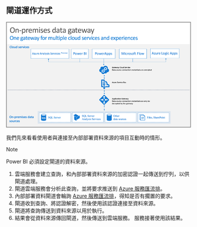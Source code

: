## <a name="how-the-gateway-works"></a>閘道運作方式
![on-prem-data-gateway-how-it-works](./media/gateway-onprem-how-it-works-include/on-prem-data-gateway-how-it-works.png)

我們先來看看使用者與連接至內部部署資料來源的項目互動時的情形。 

> [!NOTE]
> Power BI 必須設定閘道的資料來源。
> 
> 

1. 雲端服務會建立查詢，和內部部署資料來源的加密認證一起傳送到佇列，以供閘道處理。
2. 閘道雲端服務會分析此查詢，並將要求推送到 [Azure 服務匯流排](https://azure.microsoft.com/documentation/services/service-bus/)。
3. 內部部署資料閘道會輪詢 [Azure 服務匯流排](https://azure.microsoft.com/documentation/services/service-bus/)，得知是否有擱置的要求。
4. 閘道收到查詢、將認證解密，然後使用該認證連接至資料來源。
5. 閘道將查詢傳送到資料來源以用於執行。
6. 結果會從資料來源傳回閘道，然後傳送到雲端服務。 服務接著使用該結果。

